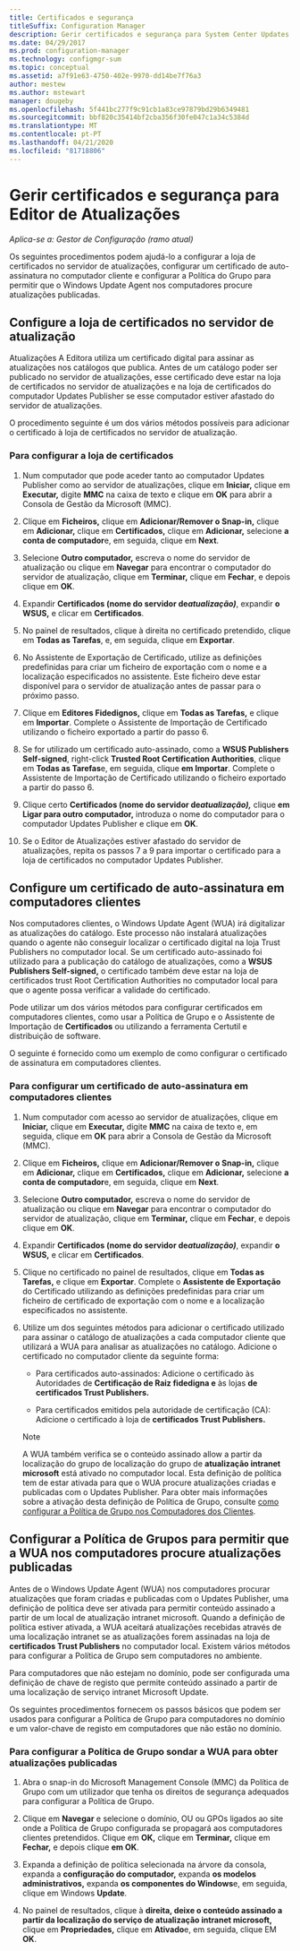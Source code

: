 ```yaml
---
title: Certificados e segurança
titleSuffix: Configuration Manager
description: Gerir certificados e segurança para System Center Updates Publisher
ms.date: 04/29/2017
ms.prod: configuration-manager
ms.technology: configmgr-sum
ms.topic: conceptual
ms.assetid: a7f91e63-4750-402e-9970-dd14be7f76a3
author: mestew
ms.author: mstewart
manager: dougeby
ms.openlocfilehash: 5f441bc277f9c91cb1a83ce97879bd29b6349481
ms.sourcegitcommit: bbf820c35414bf2cba356f30fe047c1a34c5384d
ms.translationtype: MT
ms.contentlocale: pt-PT
ms.lasthandoff: 04/21/2020
ms.locfileid: "81718806"
---
```

# <a name="manage-certificates-and-security-for-updates-publisher"></a>Gerir certificados e segurança para Editor de Atualizações

*Aplica-se a: Gestor de Configuração (ramo atual)*

Os seguintes procedimentos podem ajudá-lo a configurar a loja de certificados no servidor de atualizações, configurar um certificado de auto-assinatura no computador cliente e configurar a Política do Grupo para permitir que o Windows Update Agent nos computadores procure atualizações publicadas.

## <a name="configure-the-certificate-store-on-the-update-server"></a>Configure a loja de certificados no servidor de atualização
 Atualizações A Editora utiliza um certificado digital para assinar as atualizações nos catálogos que publica. Antes de um catálogo poder ser publicado no servidor de atualizações, esse certificado deve estar na loja de certificados no servidor de atualizações e na loja de certificados do computador Updates Publisher se esse computador estiver afastado do servidor de atualizações.

O procedimento seguinte é um dos vários métodos possíveis para adicionar o certificado à loja de certificados no servidor de atualização.

### <a name="to-configure-the-certificate-store"></a>Para configurar a loja de certificados
1.  Num computador que pode aceder tanto ao computador Updates Publisher como ao servidor de atualizações, clique em **Iniciar,** clique em **Executar,** digite **MMC** na caixa de texto e clique em **OK** para abrir a Consola de Gestão da Microsoft (MMC).

2.  Clique em **Ficheiros,** clique em **Adicionar/Remover o Snap-in,** clique em **Adicionar,** clique em **Certificados,** clique em **Adicionar,** selecione **a conta de computador**e, em seguida, clique em **Next**.

3.  Selecione **Outro computador,** escreva o nome do servidor de atualização ou clique em **Navegar** para encontrar o computador do servidor de atualização, clique em **Terminar,** clique em **Fechar**, e depois clique em **OK**.

4.  Expandir **Certificados (nome do servidor de*atualização)***, expandir **o WSUS,** e clicar em **Certificados**.

5.  No painel de resultados, clique à direita no certificado pretendido, clique em **Todas as Tarefas**, e, em seguida, clique em **Exportar**.

6.  No Assistente de Exportação de Certificado, utilize as definições predefinidas para criar um ficheiro de exportação com o nome e a localização especificados no assistente. Este ficheiro deve estar disponível para o servidor de atualização antes de passar para o próximo passo.

7.  Clique em **Editores Fidedignos,** clique em **Todas as Tarefas,** e clique em **Importar**. Complete o Assistente de Importação de Certificado utilizando o ficheiro exportado a partir do passo 6.

8.  Se for utilizado um certificado auto-assinado, como a **WSUS Publishers Self-signed**, right-click **Trusted Root Certification Authorities**, clique em **Todas as Tarefas**e, em seguida, clique **em Importar**. Complete o Assistente de Importação de Certificado utilizando o ficheiro exportado a partir do passo 6.

9.  Clique certo **Certificados (nome do servidor de*atualização),*** clique **em Ligar para outro computador,** introduza o nome do computador para o computador Updates Publisher e clique em **OK**.

10. Se o Editor de Atualizações estiver afastado do servidor de atualizações, repita os passos 7 a 9 para importar o certificado para a loja de certificados no computador Updates Publisher.



## <a name="configure-a-self-signing-certificate-on-client-computers"></a>Configure um certificado de auto-assinatura em computadores clientes
Nos computadores clientes, o Windows Update Agent (WUA) irá digitalizar as atualizações do catálogo. Este processo não instalará atualizações quando o agente não conseguir localizar o certificado digital na loja Trust Publishers no computador local. Se um certificado auto-assinado foi utilizado para a publicação do catálogo de atualizações, como a **WSUS Publishers Self-signed,** o certificado também deve estar na loja de certificados trust Root Certification Authorities no computador local para que o agente possa verificar a validade do certificado.

Pode utilizar um dos vários métodos para configurar certificados em computadores clientes, como usar a Política de Grupo e o Assistente de Importação de **Certificados** ou utilizando a ferramenta Certutil e distribuição de software.

O seguinte é fornecido como um exemplo de como configurar o certificado de assinatura em computadores clientes.

### <a name="to-configure-a-self-signing-certificate-on-client-computers"></a>Para configurar um certificado de auto-assinatura em computadores clientes
1. Num computador com acesso ao servidor de atualizações, clique em **Iniciar,** clique em **Executar,** digite **MMC** na caixa de texto e, em seguida, clique em **OK** para abrir a Consola de Gestão da Microsoft (MMC).

2. Clique em **Ficheiros,** clique em **Adicionar/Remover o Snap-in,** clique em **Adicionar,** clique em **Certificados,** clique em **Adicionar,** selecione **a conta de computador**e, em seguida, clique em **Next**.

3. Selecione **Outro computador,** escreva o nome do servidor de atualização ou clique em **Navegar** para encontrar o computador do servidor de atualização, clique em **Terminar,** clique em **Fechar**, e depois clique em **OK**.

4. Expandir **Certificados (nome do servidor de*atualização)***, expandir **o WSUS,** e clicar em **Certificados**.

5. Clique no certificado no painel de resultados, clique em **Todas as Tarefas,** e clique em **Exportar**. Complete o **Assistente de Exportação** do Certificado utilizando as definições predefinidas para criar um ficheiro de certificado de exportação com o nome e a localização especificados no assistente.

6. Utilize um dos seguintes métodos para adicionar o certificado utilizado para assinar o catálogo de atualizações a cada computador cliente que utilizará a WUA para analisar as atualizações no catálogo. Adicione o certificado no computador cliente da seguinte forma:

   -   Para certificados auto-assinados: Adicione o certificado às Autoridades de **Certificação de Raiz fidedigna e** às lojas **de certificados Trust Publishers.**

   -   Para certificados emitidos pela autoridade de certificação (CA): Adicione o certificado à loja de **certificados Trust Publishers.**

   > [!NOTE]
   > A WUA também verifica se o conteúdo assinado allow a partir da localização do grupo de localização do grupo de **atualização intranet microsoft** está ativado no computador local. Esta definição de política tem de estar ativada para que o WUA procure atualizações criadas e publicadas com o Updates Publisher. Para obter mais informações sobre a ativação desta definição de Política de Grupo, consulte [como configurar a Política de Grupo nos Computadores dos Clientes](https://docs.microsoft.com/previous-versions/bb530967(v=technet.10)).



## <a name="configuring-group-policy-to-allow-wuaon-computers-to-scan-for-published-updates"></a>Configurar a Política de Grupos para permitir que a WUA nos computadores procure atualizações publicadas
Antes de o Windows Update Agent (WUA) nos computadores procurar atualizações que foram criadas e publicadas com o Updates Publisher, uma definição de política deve ser ativada para permitir conteúdo assinado a partir de um local de atualização intranet microsoft. Quando a definição de política estiver ativada, a WUA aceitará atualizações recebidas através de uma localização intranet se as atualizações forem assinadas na loja de **certificados Trust Publishers** no computador local. Existem vários métodos para configurar a Política de Grupo sem computadores no ambiente.

Para computadores que não estejam no domínio, pode ser configurada uma definição de chave de registo que permite conteúdo assinado a partir de uma localização de serviço intranet Microsoft Update.

Os seguintes procedimentos fornecem os passos básicos que podem ser usados para configurar a Política de Grupo para computadores no domínio e um valor-chave de registo em computadores que não estão no domínio.

### <a name="to-configure-group-policy-to-allow-wua-to-scan-for-published-updates"></a>Para configurar a Política de Grupo sondar a WUA para obter atualizações publicadas
1.  Abra o snap-in do Microsoft Management Console (MMC) da Política de Grupo com um utilizador que tenha os direitos de segurança adequados para configurar a Política de Grupo.

2.  Clique em **Navegar** e selecione o domínio, OU ou GPOs ligados ao site onde a Política de Grupo configurada se propagará aos computadores clientes pretendidos. Clique em **OK,** clique em **Terminar,** clique em **Fechar,** e depois clique **em OK**.

3.  Expanda a definição de política selecionada na árvore da consola, expanda a **configuração do computador,** expanda **os modelos administrativos,** expanda **os componentes do Windows**e, em seguida, clique em Windows **Update**.

4.  No painel de resultados, clique à **direita, deixe o conteúdo assinado a partir da localização do serviço de atualização intranet microsoft,** clique em **Propriedades,** clique em **Ativado**e, em seguida, clique EM **OK**.
